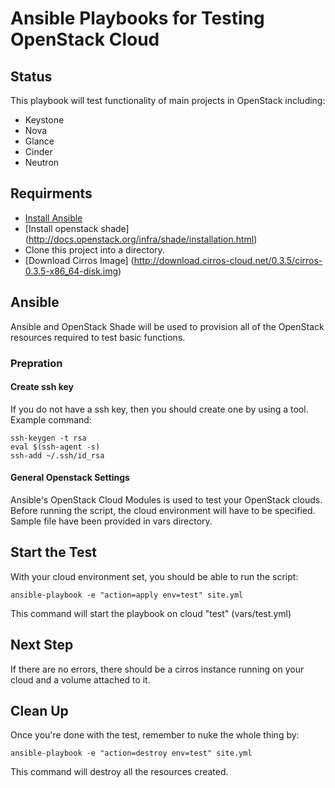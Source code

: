 # Ansible Playbooks for Testing OpenStack Cloud

## Status

This playbook will test functionality of main projects in OpenStack including:

- Keystone
- Nova
- Glance
- Cinder
- Neutron

## Requirments 

- [Install Ansible](http://docs.ansible.com/ansible/intro_installation.html)
- [Install openstack shade] (http://docs.openstack.org/infra/shade/installation.html)
- Clone this project into a directory.
- [Download Cirros Image] (http://download.cirros-cloud.net/0.3.5/cirros-0.3.5-x86_64-disk.img)

## Ansible

Ansible and OpenStack Shade will be used to provision all of the OpenStack
resources required to test basic functions.

### Prepration

#### Create ssh key

If you do not have a ssh key, then you should create one by using a tool.
Example command:

    ssh-keygen -t rsa
    eval $(ssh-agent -s)
    ssh-add ~/.ssh/id_rsa

#### General Openstack Settings

Ansible's OpenStack Cloud Modules is used to test your OpenStack clouds. Before running the script, 
the cloud environment will have to be specified. Sample file have been provided in vars directory.

## Start the Test

With your cloud environment set, you should be able to run the script:

    ansible-playbook -e "action=apply env=test" site.yml

This command will start the playbook on cloud "test" (vars/test.yml)

## Next Step

If there are no errors, there should be a cirros instance running on your cloud and 
a volume attached to it.

## Clean Up

Once you're done with the test, remember to nuke the whole thing by:

    ansible-playbook -e "action=destroy env=test" site.yml

This command will destroy all the resources created.
